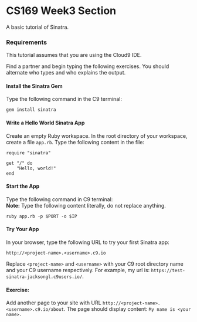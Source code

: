# CS169 Week3 Section
A basic tutorial of Sinatra.

### Requirements
This tutorial assumes that you are using the Cloud9 IDE.

Find a partner and begin typing the following exercises. You should alternate who types and who explains the output.

#### Install the Sinatra Gem
Type the following command in the C9 terminal:
```
gem install sinatra
```
#### Write a Hello World Sinatra App
Create an empty Ruby workspace. In the root directory of your workspace, create a file ```app.rb```. Type the following content in the file:
```
require "sinatra"

get "/" do
    "Hello, world!"
end
```
#### Start the App
Type the following command in C9 terminal:  
**Note:** Type the following content literally, do not replace anything.
```
ruby app.rb -p $PORT -o $IP
```
#### Try Your App
In your browser, type the following URL to try your first Sinatra app:
```
http://<project-name>.<username>.c9.io
```
Replace ```<project-name>``` and ```<username>``` with your C9 root directory name and your C9 username respectively. For example, my url is:  ```https://test-sinatra-jacksongl.c9users.io/```.

#### Exercise:
Add another page to your site with URL ```http://<project-name>.<username>.c9.io/about```.
The page should display content: ```My name is <your name>.```